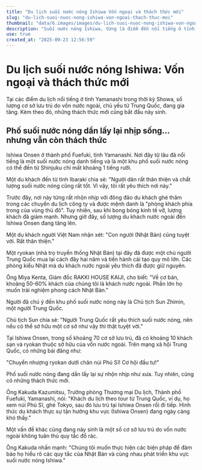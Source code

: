 ```yaml
---
title: "Du lịch suối nước nóng Ishiwa Vốn ngoại và thách thức mới"
slug: "du-lich-suoi-nuoc-nong-ishiwa-von-ngoai-thach-thuc-moi"
thumbnail: "data/6.images/images/du-lich-suoi-nuoc-nong-ishiwa-von-ngoai-thach-thuc-moi.webp"
description: "Suối nước nóng Ishiwa, từng là điểm đến nổi tiếng ở tỉnh Yamanashi, đang chứng kiến sự gia tăng các cơ sở lưu trú do vốn nước ngoài đầu tư, đặc biệt từ Trung Quốc. Tuy nhiên, sự phát triển này cũng kéo theo những thách thức mới về quản lý và trải nghiệm du lịch."
use: true
created_at: "2025-09-23 12:56:59"
---
```


# Du lịch suối nước nóng Ishiwa: Vốn ngoại và thách thức mới

Tại các điểm du lịch nổi tiếng ở tỉnh Yamanashi trong thời kỳ Showa, số lượng cơ sở lưu trú do vốn nước ngoài, chủ yếu từ Trung Quốc, đang gia tăng. Kèm theo đó, những thách thức mới cũng bắt đầu nảy sinh.

## Phố suối nước nóng dần lấy lại nhịp sống... nhưng vẫn còn thách thức

Ishiwa Onsen ở thành phố Fuefuki, tỉnh Yamanashi. Nơi đây từ lâu đã nổi tiếng là một suối nước nóng danh tiếng và là một khu phố suối nước nóng có thể đến từ Shinjuku chỉ mất khoảng 1 tiếng rưỡi.

Một du khách đến từ tỉnh Ibaraki chia sẻ:
"Người dân rất thân thiện và chất lượng suối nước nóng cũng rất tốt. Vì vậy, tôi rất yêu thích nơi này."

Trước đây, nơi này từng rất nhộn nhịp với đông đảo du khách ghé thăm trong các chuyến du lịch công ty và được mệnh danh là "phòng khách phía trong của vùng thủ đô". Tuy nhiên, sau khi bong bóng kinh tế vỡ, lượng khách đã giảm mạnh. Nhưng giờ đây, số lượng du khách nước ngoài đến Ishiwa Onsen đang tăng lên.

Một du khách người Việt Nam nhận xét:
"Con người (Nhật Bản) cũng tuyệt vời. Rất thân thiện."

Một ryokan (nhà trọ truyền thống Nhật Bản) tại đây đã được một chủ người Trung Quốc mua lại cách đây hai năm và tiến hành cải tạo quy mô lớn. Các phòng kiểu Nhật mà du khách nước ngoài yêu thích đã được giữ nguyên.

Ông Miya Kenta, Giám đốc RAKKI HOUSE KAIJI, cho biết:
"Về cơ bản, khoảng 50-60% khách của chúng tôi là khách nước ngoài. Phần lớn họ muốn trải nghiệm phong cách Nhật Bản."

Người đã chú ý đến khu phố suối nước nóng này là Chủ tịch Sun Zhimin, một người Trung Quốc.

Chủ tịch Sun chia sẻ:
"Người Trung Quốc rất yêu thích suối nước nóng, nên nếu có thể sở hữu một cơ sở như vậy thì thật tuyệt vời."

Tại Ishiwa Onsen, trong số khoảng 70 cơ sở lưu trú, đã có khoảng 10 khách sạn và ryokan thuộc sở hữu của vốn nước ngoài. Trên mạng xã hội Trung Quốc, có những bài đăng như:

"Chuyển nhượng ryokan dưới chân núi Phú Sĩ! Cơ hội đầu tư!"

Phố suối nước nóng đang dần lấy lại sự nhộn nhịp như xưa. Tuy nhiên, cũng có những thách thức mới.

Ông Kakuda Kazumitsu, Trưởng phòng Thương mại Du lịch, Thành phố Fuefuki, Yamanashi, nói:
"Khách du lịch theo tour từ Trung Quốc, ví dụ, họ xem núi Phú Sĩ, ghé Tokyo, sau đó lưu trú tại Ishiwa Onsen rồi đi tiếp. Hình thức du khách thực sự tận hưởng khu vực (Ishiwa Onsen) đang ngày càng khó thấy."

Một vấn đề khác cũng đang nảy sinh là một số cơ sở lưu trú do vốn nước ngoài không tuân thủ quy tắc đổ rác.

Ông Kakuda nhấn mạnh:
"Chúng tôi muốn thực hiện các biện pháp để đảm bảo họ hiểu rõ các quy tắc của Nhật Bản và cùng nhau phát triển khu vực suối nước nóng Ishiwa."